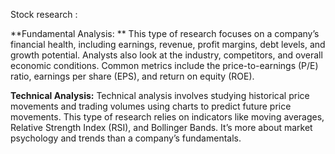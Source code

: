 Stock research :

**Fundamental Analysis: **
This type of research focuses on a company’s financial health, including earnings, revenue, profit margins, debt levels, and growth potential. 
Analysts also look at the industry, competitors, and overall economic conditions. 
Common metrics include the price-to-earnings (P/E) ratio, earnings per share (EPS), and return on equity (ROE).

**Technical Analysis:**
Technical analysis involves studying historical price movements and trading volumes using charts to predict future price movements. 
This type of research relies on indicators like moving averages,
Relative Strength Index (RSI), and Bollinger Bands. It’s more about market psychology and trends than a company’s fundamentals.
